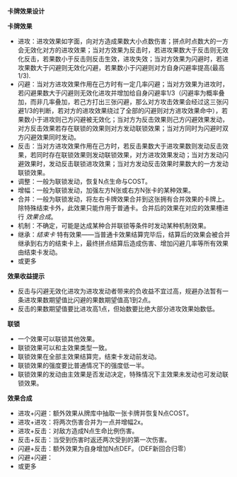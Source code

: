 **卡牌效果设计**  

**卡牌效果**

 - 进攻：进攻效果如字面，向对方造成果数大小点数伤害；拼点时点数大的一方会无效化对方的进攻效果；当对方效果为反击时，若进攻果数大于反击则无效化反击，若果数小于反击则反击生效，进攻失效；当对方效果为闪避时，若进攻果数大于闪避则无效化闪避，若果数小于闪避则对方自身闪避率提高(最高1/3).
 - 闪避：当对方进攻效果作用在己方时有一定几率闪避；当对方效果为进攻时，若闪避果数大于闪避则无效化进攻并增加给自身闪避率1/3（闪避率为概率叠加，而非几率叠加，若己方打出三张闪避，那么对方攻击效果会经过这三张闪避1/3的判断，若对方的进攻效果绕过了全部的闪避则对方进攻效果命中），若果数小于进攻则己方闪避被无效化；当对方为反击效果则己方闪避效果发动，对方反击效果若存在联锁的效果则对方发动联锁效果；当对方同时为闪避时双方闪避效果同时发动。
 - 反击：当对方进攻效果作用在己方时，若反击果数大于进攻果数则发动反击效果，若同时存在联锁效果则发动联锁效果，对方进攻效果发动；当对方发动闪避效果时，发动反击联锁进攻效果；当对方发动反击效果时果数大的一方发动联锁效果。
 - 调整：一般为联锁发动，恢复N点生命与COST。
 - 增幅：一般为联锁发动，加强左方N张或右方N张卡的某种效果。
 - 合并：一般为联锁发动，将左右卡牌效果合并到这张拥有合并效果的卡牌上。除特殊结束卡外，此效果只能作用于普通卡。合并后的效果在对应的效果槽进行 *效果合成*。
 - 机制：不确定，可能是达成某种合并联锁等条件时发动某种机制效果。
 - 继承：*结束卡* 特有效果——当普通卡效果结算完毕后，结算后的效果会被合并继承到右方的结束卡上，最终拼点结算后造成伤害、增加闪避几率等所有效果由结束卡发动。
 - 或更多

**效果收益提示**

- 反击与闪避无效化进攻为进攻发动者带来的负收益不宜过高，规避办法暂有一条进攻果数期望值比闪避的果数期望值高1到2点。
- 反击的果数期望值要比进攻高1点，但始数要比绝大部分进攻效果始数低。

**联锁**

- 一个效果可以联锁其他效果。
- 联锁效果可以和主效果类型一致。
- 联锁效果在全部主效果结算完，结束卡发动前发动。
- 联锁效果的强度要比普通情况下的强度低一半。
- 联锁效果的发动由主效果是否发动决定，特殊情况下主效果未发动也可发动联锁效果。

**效果合成**

- 进攻+闪避：额外效果从牌库中抽取一张卡牌并恢复N点COST。
- 进攻+进攻：将两次伤害合并为一点并增幅2x。
- 进攻+反击：对敌方造成N点生命比例伤害。
- 反击+反击：当受到伤害时返还两次受到的第一次伤害。
- 闪避+反击：额外效果为自身增加N点DEF。（DEF新回合归零）
- 闪避+闪避：
- 或更多